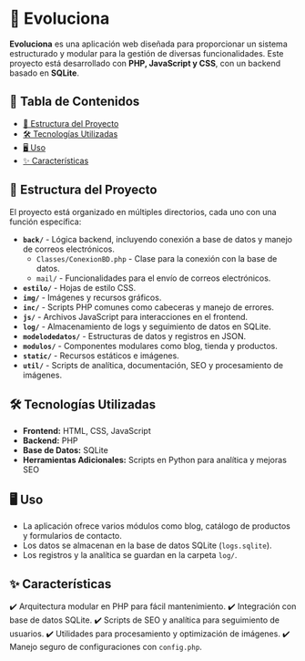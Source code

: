 # 🚀 Evoluciona

**Evoluciona** es una aplicación web diseñada para proporcionar un sistema estructurado y modular para la gestión de diversas funcionalidades. Este proyecto está desarrollado con **PHP, JavaScript y CSS**, con un backend basado en **SQLite**.

## 📌 Tabla de Contenidos
- [📂 Estructura del Proyecto](#-estructura-del-proyecto)
- [🛠️ Tecnologías Utilizadas](#️-tecnologías-utilizadas)
- [🖥️ Uso](#️-uso)
- [✨ Características](#-características)

## 📂 Estructura del Proyecto

El proyecto está organizado en múltiples directorios, cada uno con una función específica:

- **`back/`** - Lógica backend, incluyendo conexión a base de datos y manejo de correos electrónicos.
  - `Classes/ConexionBD.php` - Clase para la conexión con la base de datos.
  - `mail/` - Funcionalidades para el envío de correos electrónicos.
- **`estilo/`** - Hojas de estilo CSS.
- **`img/`** - Imágenes y recursos gráficos.
- **`inc/`** - Scripts PHP comunes como cabeceras y manejo de errores.
- **`js/`** - Archivos JavaScript para interacciones en el frontend.
- **`log/`** - Almacenamiento de logs y seguimiento de datos en SQLite.
- **`modelodedatos/`** - Estructuras de datos y registros en JSON.
- **`modulos/`** - Componentes modulares como blog, tienda y productos.
- **`static/`** - Recursos estáticos e imágenes.
- **`util/`** - Scripts de analítica, documentación, SEO y procesamiento de imágenes.

## 🛠️ Tecnologías Utilizadas

- **Frontend:** HTML, CSS, JavaScript
- **Backend:** PHP
- **Base de Datos:** SQLite
- **Herramientas Adicionales:** Scripts en Python para analítica y mejoras SEO

## 🖥️ Uso

- La aplicación ofrece varios módulos como blog, catálogo de productos y formularios de contacto.
- Los datos se almacenan en la base de datos SQLite (`logs.sqlite`).
- Los registros y la analítica se guardan en la carpeta `log/`.

## ✨ Características

✔️ Arquitectura modular en PHP para fácil mantenimiento.
✔️ Integración con base de datos SQLite.
✔️ Scripts de SEO y analítica para seguimiento de usuarios.
✔️ Utilidades para procesamiento y optimización de imágenes.
✔️ Manejo seguro de configuraciones con `config.php`.


